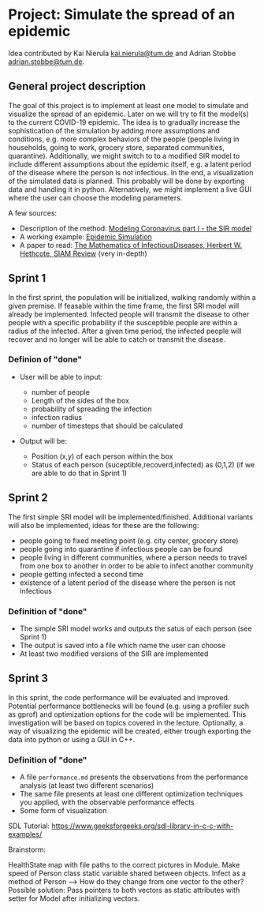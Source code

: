 # Project: Simulate the spread of an epidemic

Idea contributed by Kai Nierula <kai.nierula@tum.de> and Adrian Stobbe <adrian.stobbe@tum.de>.

## General project description

The goal of this project is to implement at least one model to simulate and
visualize the spread of an epidemic. Later on we will try to fit the model(s) to
the current COVID-19 epidemic.
The idea is to gradually increase the sophistication of the simulation by
adding more assumptions and conditions, e.g. more complex behaviors of the
people (people living in households, going to work, grocery store, separated
communities, quarantine). Additionally, we might switch to to a modified SIR
model to include different assumptions about the epidemic itself, e.g. a latent
period of the disease where the person is not infectious.
In the end, a visualization of the simulated data is planned. This probably
will be done by exporting data and handling it in python. Alternatively, we
might implement a live GUI where the user can choose the modeling parameters.

A few sources:
- Description of the method: [Modeling Coronavirus part I - the SIR model](https://www.davidketcheson.info/2020/03/17/SIR_model.html)
- A working example: [Epidemic Simulation](https://prajwalsouza.github.io/Experiments/Epidemic-Simulation.html)
- A paper to read: [The Mathematics of InfectiousDiseases, Herbert W. Hethcote, SIAM Review](https://epubs.siam.org/doi/pdf/10.1137/S0036144500371907) (very in-depth)


## Sprint 1
In the first sprint, the population will be initialized, walking randomly within a given premise. If feasable within the time frame, the first SRI model will already be implemented. Infected people will transmit the disease to other people with a specific probability if the susceptible people are within a radius of the infected. After a given time period, the infected people will recover and no longer will be able to catch or transmit the disease.

### Definion of "done"
- User will be able to input:
    - number of people
    - Length of the sides of the box
    - probability of spreading the infection
    - infection radius
    - number of timesteps that should be calculated

- Output will be:
    - Position (x,y) of each person within the box 
    - Status of each person (suceptible,recoverd,infected) as (0,1,2) (if we are able to do that in Sprint 1)



## Sprint 2
The first simple SRI model will be implemented/finished. Additional variants will also be implemented, ideas for these are the following:
- people going to fixed meeting point (e.g. city center, grocery store) 
- people going into quarantine if infectious people can be found
- people living in different communities, where a person needs to travel from one box to another in order to be able to infect another community
- people getting infected a second time 
- existence of a latent period of the disease where the person is not infectious 



### Definition of "done"
- The simple SRI model works and outputs the satus of each person (see Sprint 1)
- The output is saved into a file which name the user can choose
- At least two modified versions of the SIR are implemented


## Sprint 3
In this sprint, the code performance will be evaluated and improved. Potential performance bottlenecks will be found (e.g. using a profiler such as gprof) and optimization options for the code will be implemented. This investigation will be based on topics covered in the lecture. Optionally, a way of visualizing the epidemic will be created, either trough exporting the data into python or using a GUI in C++.

### Definition of "done"
- A file `performance.md` presents the observations from the performance analysis (at least two different scenarios)
- The same file presents at least one different optimization techniques you applied, with the observable performance effects
- Some form of visualization

SDL Tutorial:
https://www.geeksforgeeks.org/sdl-library-in-c-c-with-examples/

Brainstorm:

HealthState map with file paths to the correct pictures in Module.
Make speed of Person class static variable shared between objects.
Infect as a method of Person --> How do they change from one vector to the other?
Possible solution: Pass pointers to both vectors as static attributes with setter for Model after initializing vectors.
